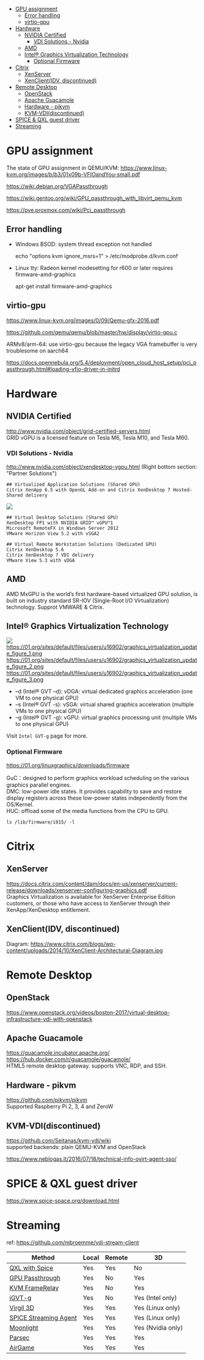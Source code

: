 <!-- TOC -->

- [GPU assignment](#gpu-assignment)
  - [Error handling](#error-handling)
  - [virtio-gpu](#virtio-gpu)
- [Hardware](#hardware)
  - [NVIDIA Certified](#nvidia-certified)
    - [VDI Solutions - Nvidia](#vdi-solutions---nvidia)
  - [AMD](#amd)
  - [Intel® Graphics Virtualization Technology](#intel-graphics-virtualization-technology)
    - [Optional Firmware](#optional-firmware)
- [Citrix](#citrix)
  - [XenServer](#xenserver)
  - [XenClient(IDV, discontinued)](#xenclientidv-discontinued)
- [Remote Desktop](#remote-desktop)
  - [OpenStack](#openstack)
  - [Apache Guacamole](#apache-guacamole)
  - [Hardware - pikvm](#hardware---pikvm)
  - [KVM-VDI(discontinued)](#kvm-vdidiscontinued)
- [SPICE & QXL guest driver](#spice--qxl-guest-driver)
- [Streaming](#streaming)

<!-- /TOC -->

# GPU assignment
The state of GPU assignment in QEMU/KVM: https://www.linux-kvm.org/images/b/b3/01x09b-VFIOandYou-small.pdf

https://wiki.debian.org/VGAPassthrough

https://wiki.gentoo.org/wiki/GPU_passthrough_with_libvirt_qemu_kvm

https://pve.proxmox.com/wiki/Pci_passthrough

## Error handling
- Windows BSOD: system thread exception not handled

    echo "options kvm ignore_msrs=1" > /etc/modprobe.d/kvm.conf

- Linux tty: Radeon kernel modesetting for r600 or later requires firmware-amd-graphics 

    apt-get install firmware-amd-graphics

## virtio-gpu
https://www.linux-kvm.org/images/0/09/Qemu-gfx-2016.pdf 
 
https://github.com/qemu/qemu/blob/master/hw/display/virtio-gpu.c

ARMv8/arm-64: use virtio-gpu because the legacy VGA framebuffer is very troublesome on aarch64

https://docs.opennebula.org/5.4/deployment/open_cloud_host_setup/pci_passthrough.html#loading-vfio-driver-in-initrd

# Hardware
## NVIDIA Certified
http://www.nvidia.com/object/grid-certified-servers.html  
GRID vGPU is a licensed feature on Tesla M6, Tesla M10, and Tesla M60.

### VDI Solutions - Nvidia
http://www.nvidia.com/object/xendesktop-vgpu.html
(Right bottom section: "Partner Solutions")

    ## Virtualized Application Solutions (Shared GPU)
    Citrix XenApp 6.5 with OpenGL Add-on and Citrix XenDesktop 7 Hosted-Shared delivery

![](http://www.nvidia.com/content/cloud-computing/images/gridtechnology-softwarediagram-xenapp.png)

    ## Virtual Desktop Solutions (Shared GPU)
    XenDesktop FP1 with NVIDIA GRID™ vGPU™1
    Microsoft RemoteFX in Windows Server 2012
    VMware Horizon View 5.2 with vSGA2

    ## Virtual Remote Workstation Solutions (Dedicated GPU)
    Citrix XenDesktop 5.6
    Citrix XenDesktop 7 VDI delivery
    VMware View 5.3 with vDGA

## AMD
AMD MxGPU is the world’s first hardware-based virtualized GPU solution, is built on industry standard SR-IOV (Single-Root I/O Virtualization) technology. Supprot VMWARE & Citrix.

## Intel® Graphics Virtualization Technology 
![](https://01.org/sites/default/files/users/u25480/gpu-virtualization-approaches.png)  
https://01.org/sites/default/files/users/u16902/graphics_virtualization_update_figure_1.png  
https://01.org/sites/default/files/users/u16902/graphics_virtualization_update_figure_2.png  
https://01.org/sites/default/files/users/u16902/graphics_virtualization_update_figure_3.png  

* –d (Intel® GVT –d): vDGA: virtual dedicated graphics acceleration (one VM to one physical GPU)
* –s (Intel® GVT -s): vSGA: virtual shared graphics acceleration (multiple VMs to one physical GPU)
* –g (Intel® GVT -g): vGPU: virtual graphics processing unit (multiple VMs to one physical GPU)

Visit `Intel GVT-g` page for more.

### Optional Firmware
https://01.org/linuxgraphics/downloads/firmware

GuC：designed to perform graphics workload scheduling on the various graphics parallel engines.  
DMC: low-power idle states. It provides capability to save and restore display registers across these low-power states independently from the OS/Kernel.  
HUC: offload some of the media functions from the CPU to GPU.  

    ls /lib/firmware/i915/ -l

# Citrix
## XenServer
https://docs.citrix.com/content/dam/docs/en-us/xenserver/current-release/downloads/xenserver-configuring-graphics.pdf  
Graphics Virtualization is available for XenServer Enterprise Edition customers, or those who have access to
XenServer through their XenApp/XenDesktop entitlement. 

## XenClient(IDV, discontinued)
Diagram: https://www.citrix.com/blogs/wp-content/uploads/2014/10/XenClient-Architectural-Diagram.jpg

# Remote Desktop
## OpenStack
https://www.openstack.org/videos/boston-2017/virtual-desktop-infrastructure-vdi-with-openstack

## Apache Guacamole
https://guacamole.incubator.apache.org/  
https://hub.docker.com/r/guacamole/guacamole/  
HTML5 remote desktop gateway. supports VNC, RDP, and SSH.

## Hardware - pikvm
https://github.com/pikvm/pikvm  
Supported Raspberry Pi 2, 3, 4 and ZeroW

## KVM-VDI(discontinued)
https://github.com/Seitanas/kvm-vdi/wiki  
supported backends: plain QEMU-KVM and OpenStack

https://www.neblogas.lt/2016/07/18/technical-info-ovirt-agent-sso/

# SPICE & QXL guest driver
https://www.spice-space.org/download.html

# Streaming
ref: https://github.com/mbroemme/vdi-stream-client

Method                | Local | Remote | 3D
----------------------|-------|--------|------------------
[QXL with Spice](https://www.spice-space.org/)        | Yes   | Yes    | No
[GPU Passthrough](https://www.kernel.org/doc/Documentation/vfio.txt)       | Yes   | No     | Yes
[KVM FrameRelay](https://looking-glass.io/)        | Yes   | No     | Yes
[iGVT-g](https://www.kernel.org/doc/Documentation/vfio-mediated-device.txt)                | Yes   | No     | Yes (Intel only)
[Virgil 3D](https://virgil3d.github.io/)             | Yes   | Yes    | Yes (Linux only)
[SPICE Streaming Agent](https://gitlab.freedesktop.org/spice/spice-streaming-agent) | Yes   | Yes    | Yes (Linux only)
[Moonlight](https://moonlight-stream.org/)             | Yes   | Yes    | Yes (Nvidia only)
[Parsec](https://parsec.app/)                | Yes   | Yes    | Yes
[AirGame](https://mycloudgame.com/download.html) | Yes   | Yes    | Yes